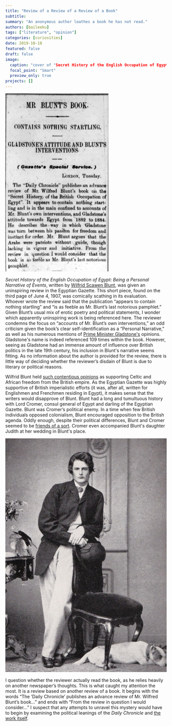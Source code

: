```yaml
---
title: "Review of a Review of a Review of a Book"
subtitle:
summary: "An anonymous author loathes a book he has not read."
authors: [baileeku]
tags: ["literature", "opinion"]
categories: [curiosities]
date: 2019-10-18
featured: false
draft: false
image:
  caption: "cover of "Secret History of the English Occupation of Egypt: Being a Personal Narrative of Events""
  focal_point: "Smart"
  preview_only: true
projects: []
---
```

![photo of the article](article_image.png "Caption")

_Secret History of the English Occupation of Egypt: Being a Personal Narrative of Events_, written by [Wilfrid Scawen Blunt](https://mypoeticside.com/poets/wilfrid-scawen-blunt-poems), was given an uninspiring review in the Egyptian Gazette. This short piece, found on the third page of June 4, 1907, was comically scathing in its evaluation. Whoever wrote the review said that the publication “appears to contain nothing startling”  and “is as feeble as Mr. Blunt’s last notorious pamphlet.” Given Blunt’s usual mix of erotic poetry and political statements, I wonder which apparently uninspiring work is being referenced here. The reviewer condemns the focus on “accounts of Mr. Blunt’s own interventions,” an odd criticism given the book’s clear self-identification as a “Personal Narrative," as well as his numerous mentions of [Prime Minister Gladstone's](https://www.britannica.com/biography/William-Ewart-Gladstone/First-administration-1868-74) opinions. Gladstone's name is indeed referenced 109 times within the book. However, seeing as Gladstone had an immense amount of influence over British politics in the late 19th century, his inclusion in Blunt's narrative seems fitting. As no information about the author is provided for the review, there is little way of deciding whether the reviewer’s disdain of Blunt is due to literary or political reasons.

Wilfrid Blunt held [such contentious opinions](https://www.theguardian.com/books/booksblog/2019/jul/29/poem-of-the-week-prison-sonnets-by-wilfrid-scawen-blunt) as supporting Celtic and African freedom from the British empire. As the Egyptian Gazette was highly supportive of British imperialistic efforts (it was, after all, written for Englishmen and Frenchmen residing in Egypt), it makes sense that the writers would disapprove of Blunt. Blunt had a long and tumultuous history with Lord Cromer, consul general of Egypt and darling of the Egyptian Gazette. Blunt was Cromer’s political enemy. In a time when few British individuals opposed colonialism, Blunt encouraged opposition to the British agenda. Oddly enough, despite their political differences, Blunt and Cromer seemed to be [friends of a sort](https://bewley.virtualave.net/blunt.html). Cromer even accompanied Blunt's daughter Judith at her wedding in Blunt's place. 

![photo of Wilfrid Scawen Blunt](wilfrid_scawen_blunt.jpg "Caption")

 I question whether the reviewer actually read the book, as he relies heavily on another newspaper’s thoughts. This is what caught my attention the most. It is a review based on another review of a book. It begins with the words “The ‘Daily Chronicle’ publishes an advance review of Mr. Wilfred Blunt’s book…” and ends with “From the review in question I would consider…” I suspect that any attempts to unravel this mystery would have to begin by examining the political leanings of the _Daily Chronicle_ and [the work itself](https://www.questia.com/read/4898002/secret-history-of-the-english-occupation-of-egypt).
